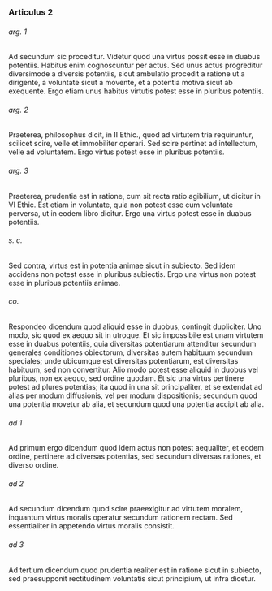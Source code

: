 ### Articulus 2

###### arg. 1
Ad secundum sic proceditur. Videtur quod una virtus possit esse in duabus potentiis. Habitus enim cognoscuntur per actus. Sed unus actus progreditur diversimode a diversis potentiis, sicut ambulatio procedit a ratione ut a dirigente, a voluntate sicut a movente, et a potentia motiva sicut ab exequente. Ergo etiam unus habitus virtutis potest esse in pluribus potentiis.

###### arg. 2
Praeterea, philosophus dicit, in II Ethic., quod ad virtutem tria requiruntur, scilicet scire, velle et immobiliter operari. Sed scire pertinet ad intellectum, velle ad voluntatem. Ergo virtus potest esse in pluribus potentiis.

###### arg. 3
Praeterea, prudentia est in ratione, cum sit recta ratio agibilium, ut dicitur in VI Ethic. Est etiam in voluntate, quia non potest esse cum voluntate perversa, ut in eodem libro dicitur. Ergo una virtus potest esse in duabus potentiis.

###### s. c.
Sed contra, virtus est in potentia animae sicut in subiecto. Sed idem accidens non potest esse in pluribus subiectis. Ergo una virtus non potest esse in pluribus potentiis animae.

###### co.
Respondeo dicendum quod aliquid esse in duobus, contingit dupliciter. Uno modo, sic quod ex aequo sit in utroque. Et sic impossibile est unam virtutem esse in duabus potentiis, quia diversitas potentiarum attenditur secundum generales conditiones obiectorum, diversitas autem habituum secundum speciales; unde ubicumque est diversitas potentiarum, est diversitas habituum, sed non convertitur. Alio modo potest esse aliquid in duobus vel pluribus, non ex aequo, sed ordine quodam. Et sic una virtus pertinere potest ad plures potentias; ita quod in una sit principaliter, et se extendat ad alias per modum diffusionis, vel per modum dispositionis; secundum quod una potentia movetur ab alia, et secundum quod una potentia accipit ab alia.

###### ad 1
Ad primum ergo dicendum quod idem actus non potest aequaliter, et eodem ordine, pertinere ad diversas potentias, sed secundum diversas rationes, et diverso ordine.

###### ad 2
Ad secundum dicendum quod scire praeexigitur ad virtutem moralem, inquantum virtus moralis operatur secundum rationem rectam. Sed essentialiter in appetendo virtus moralis consistit.

###### ad 3
Ad tertium dicendum quod prudentia realiter est in ratione sicut in subiecto, sed praesupponit rectitudinem voluntatis sicut principium, ut infra dicetur.

